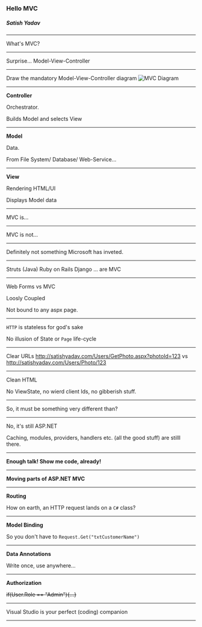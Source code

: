 ### Hello MVC
##### Satish Yadav

---

What's MVC?

---
Surprise...
Model-View-Controller

---

Draw the mandatory Model-View-Controller diagram
![MVC Diagram](https://www.pluralsight.com/content/dam/pluralsight/blog/2015/12/tutorial-angularjs-mvc-implementation/wp/img/AngularJS_01.png)

---

**Controller**

Orchestrator.

Builds Model and selects View

---

**Model**

Data.

From File System/ Database/ Web-Service... 

---

**View**

Rendering HTML/UI

Displays Model data

---


MVC is...

--- 

MVC is not...

--- 

Definitely not something Microsoft has inveted.

---

Struts (Java)
Ruby on Rails
Django
... are MVC

---

Web Forms vs MVC

Loosly Coupled

Not bound to any aspx page.
 
---

````HTTP```` is stateless for god's sake

No illusion of State or ````Page```` life-cycle

---

Clear URLs
http://satishyadav.com/Users/GetPhoto.aspx?photoId=123
	vs
http://satishyadav.com/Users/Photo/123

---

Clean HTML

No ViewState, no wierd client Ids, no gibberish stuff.

---

So, it must be something very different than?

---

No, it's still ASP.NET

Caching, modules, providers, handlers etc. (all the good stuff) are stilll there.

---

**Enough talk! Show me code, already!**

---

**Moving parts of ASP.NET MVC**

---

**Routing**

How on earth, an HTTP request lands on a ````C#```` class?

---

**Model Binding**

So you don't have to ````Request.Get("txtCustomerName")````

---

**Data Annotations**

Write once, use anywhere...

---

**Authorization**

~~if(User.Role == "Admin"){...}~~

---

Visual Studio is your perfect (coding) companion

---
